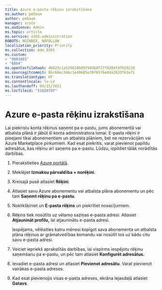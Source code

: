 ```yaml
---
title: Azure e-pasta rēķinu izrakstīšana
ms.author: pebaum
author: pebaum
manager: scotv
ms.audience: Admin
ms.topic: article
ms.service: o365-administration
ROBOTS: NOINDEX, NOFOLLOW
localization_priority: Priority
ms.collection: Adm_O365
ms.custom:
- "9003801"
- "6864"
ms.openlocfilehash: 4b023c1a529618b89794360f27f0204fdf029225
ms.sourcegitcommit: 8bc60ec34bc1e40685e3976576e04a2623f63a7c
ms.translationtype: HT
ms.contentlocale: lv-LV
ms.lasthandoff: 04/15/2021
ms.locfileid: "51820797"
---
```

# <a name="azure-email-invoicing"></a>Azure e-pasta rēķinu izrakstīšana

Lai piekristu konta rēķinus saņemt pa e-pastu, jums abonementā vai atbalsta plānā ir jābūt šī konta administratora lomai. E-pasta rēķini ir pieejami tikai abonementiem un atbalsta plāniem, bet ne rezervācijām vai Azure Marketplace pirkumiem. Kad esat piekritis, varat pievienot papildu adresātus, kas rēķinu arī saņems pa e-pastu. Lūdzu, izpildiet tālāk norādītās darbības.

1. Pierakstieties [Azure portālā](https://portal.azure.com/).
2. Meklējiet **Izmaksu pārvaldība + norēķini**.
3. Kreisajā pusē atlasiet **Rēķini**.
4. Atlasiet savu Azure abonementu vai atbalsta plāna abonementu un pēc tam **Saņemt rēķinu pa e-pastu**.
5. Noklikšķiniet un **E-pasta rēķins** un piekrītiet nosacījumiem.
6. Rēķins tiek nosūtīts uz vēlamo saziņas e-pasta adresi. Atlasiet **Atjaunināt profilu,** lai atjauninātu e-pasta adresi.  

    Iespējams, vēlēsities katru mēnesi kopīgot sava abonementa un atbalsta plāna rēķinus ar grāmatvedības komandu vai nosūtīt tos uz kādu citu savu e-pasta adresi.  

7. Veiciet iepriekš aprakstītās darbības, lai vispirms iespējotu rēķinu saņemšanu pa e-pastu, un pēc tam atlasiet **Konfigurēt adresātus.**
8. Ievadiet e-pasta adresi un atlasiet **Pievienot adresātu**. Varat pievienot vairākas e-pasta adreses.
9. Kad esat pievienojis visas e-pasta adreses, ekrāna lejasdaļā atlasiet **Gatavs**.
